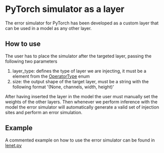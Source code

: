 # PyTorch simulator as a layer

The error simulator for PyTorch has been developed as a custom layer that can 
be used in a model as any other layer.
## How to use
The user has to place the simulator after the targeted layer, passing the following
two parameters
1. layer_type: defines the type of layer we are injecting, it must be a element from the [OperatorType](https://github.com/D4De/classes/blob/c0bd0446c8d97ae13a3d5fbffed6b392cd368e19/src/injection_sites_generator.py) enum
2. size: the output shape of the target layer, must be a string with the following format '(None, channels, width, height)'

After having inserted the layer in the model the user must manually set the weights of the other layers. 
Then whenever we perform inference with the model the error simulator will automatically generate a valid
set of injection sites and perform an error simulation. <br>
## Example
A commented example on how to use the error simulator can be found in [lenet.py](lenet.py)